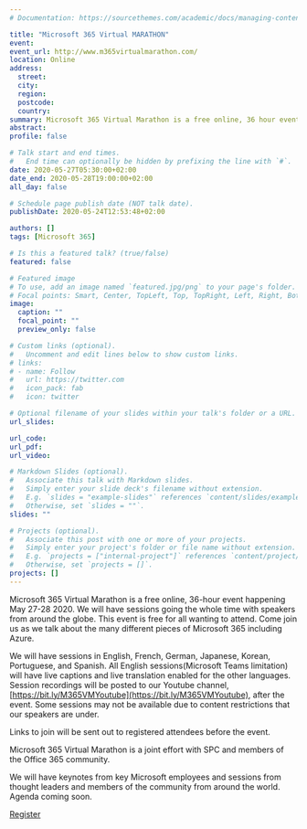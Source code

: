 ```yaml
---
# Documentation: https://sourcethemes.com/academic/docs/managing-content/

title: "Microsoft 365 Virtual MARATHON"
event:
event_url: http://www.m365virtualmarathon.com/
location: Online
address:
  street:
  city:
  region:
  postcode:
  country:
summary: Microsoft 365 Virtual Marathon is a free online, 36 hour event happening May 27-28 2020. We will have sessions going the whole time with speakers from around the globe. This event is free for all wanting to attend. Come join us as we talk about the many different pieces of Microsoft 365 including Azure.
abstract:
profile: false

# Talk start and end times.
#   End time can optionally be hidden by prefixing the line with `#`.
date: 2020-05-27T05:30:00+02:00
date_end: 2020-05-28T19:00:00+02:00
all_day: false

# Schedule page publish date (NOT talk date).
publishDate: 2020-05-24T12:53:48+02:00

authors: []
tags: [Microsoft 365]

# Is this a featured talk? (true/false)
featured: false

# Featured image
# To use, add an image named `featured.jpg/png` to your page's folder. 
# Focal points: Smart, Center, TopLeft, Top, TopRight, Left, Right, BottomLeft, Bottom, BottomRight.
image:
  caption: ""
  focal_point: ""
  preview_only: false

# Custom links (optional).
#   Uncomment and edit lines below to show custom links.
# links:
# - name: Follow
#   url: https://twitter.com
#   icon_pack: fab
#   icon: twitter

# Optional filename of your slides within your talk's folder or a URL.
url_slides:

url_code:
url_pdf:
url_video:

# Markdown Slides (optional).
#   Associate this talk with Markdown slides.
#   Simply enter your slide deck's filename without extension.
#   E.g. `slides = "example-slides"` references `content/slides/example-slides.md`.
#   Otherwise, set `slides = ""`.
slides: ""

# Projects (optional).
#   Associate this post with one or more of your projects.
#   Simply enter your project's folder or file name without extension.
#   E.g. `projects = ["internal-project"]` references `content/project/deep-learning/index.md`.
#   Otherwise, set `projects = []`.
projects: []
---
```


Microsoft 365 Virtual Marathon is a free online, 36-hour event happening May 27-28 2020. We will have sessions going the whole time with speakers from around the globe. This event is free for all wanting to attend. Come join us as we talk about the many different pieces of Microsoft 365 including Azure.

We will have sessions in English, French, German, Japanese, Korean, Portuguese, and Spanish. All English sessions(Microsoft Teams limitation) will have live captions and live translation enabled for the other languages. Session recordings will be posted to our Youtube channel, [https://bit.ly/M365VMYoutube](https://bit.ly/M365VMYoutube), after the event. Some sessions may not be available due to content restrictions that our speakers are under.

Links to join will be sent out to registered attendees before the event.

Microsoft 365 Virtual Marathon is a joint effort with SPC and members of the Office 365 community.

We will have keynotes from key Microsoft employees and sessions from thought leaders and members of the community from around the world. Agenda coming soon.

[Register](https://bit.ly/M365VMRegister)

